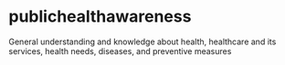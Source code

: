 # publichealthawareness
General understanding and knowledge about health, healthcare and its services, health needs, diseases, and preventive measures
